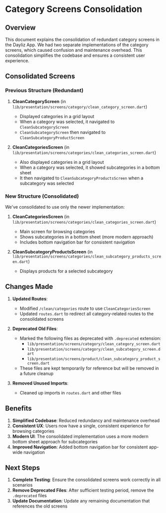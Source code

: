 # Category Screens Consolidation

## Overview

This document explains the consolidation of redundant category screens in the Dayliz App. We had two separate implementations of the category screens, which caused confusion and maintenance overhead. This consolidation simplifies the codebase and ensures a consistent user experience.

## Consolidated Screens

### Previous Structure (Redundant)

1. **CleanCategoryScreen** (in `lib/presentation/screens/category/clean_category_screen.dart`)
   - Displayed categories in a grid layout
   - When a category was selected, it navigated to `CleanSubcategoryScreen`
   - `CleanSubcategoryScreen` then navigated to `CleanSubcategoryProductScreen`

2. **CleanCategoriesScreen** (in `lib/presentation/screens/categories/clean_categories_screen.dart`)
   - Also displayed categories in a grid layout
   - When a category was selected, it showed subcategories in a bottom sheet
   - It then navigated to `CleanSubcategoryProductsScreen` when a subcategory was selected

### New Structure (Consolidated)

We've consolidated to use only the newer implementation:

1. **CleanCategoriesScreen** (in `lib/presentation/screens/categories/clean_categories_screen.dart`)
   - Main screen for browsing categories
   - Shows subcategories in a bottom sheet (more modern approach)
   - Includes bottom navigation bar for consistent navigation

2. **CleanSubcategoryProductsScreen** (in `lib/presentation/screens/categories/clean_subcategory_products_screen.dart`)
   - Displays products for a selected subcategory

## Changes Made

1. **Updated Routes**:
   - Modified `/clean/categories` route to use `CleanCategoriesScreen`
   - Updated `routes.dart` to redirect all category-related routes to the consolidated screens

2. **Deprecated Old Files**:
   - Marked the following files as deprecated with `.deprecated` extension:
     - `lib/presentation/screens/category/clean_category_screen.dart`
     - `lib/presentation/screens/category/clean_subcategory_screen.dart`
     - `lib/presentation/screens/product/clean_subcategory_product_screen.dart`
   - These files are kept temporarily for reference but will be removed in a future cleanup

3. **Removed Unused Imports**:
   - Cleaned up imports in `routes.dart` and other files

## Benefits

1. **Simplified Codebase**: Reduced redundancy and maintenance overhead
2. **Consistent UX**: Users now have a single, consistent experience for browsing categories
3. **Modern UI**: The consolidated implementation uses a more modern bottom sheet approach for subcategories
4. **Improved Navigation**: Added bottom navigation bar for consistent app-wide navigation

## Next Steps

1. **Complete Testing**: Ensure the consolidated screens work correctly in all scenarios
2. **Remove Deprecated Files**: After sufficient testing period, remove the `.deprecated` files
3. **Update Documentation**: Update any remaining documentation that references the old screens
